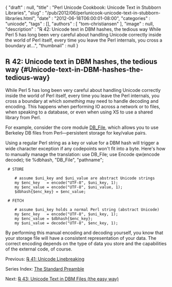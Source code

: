 {
   "draft" : null,
   "title" : "Perl Unicode Cookbook: Unicode Text in Stubborn Libraries",
   "slug" : "/pub/2012/06/perlunicook-unicode-text-in-stubborn-libraries.html",
   "date" : "2012-06-18T06:00:01-08:00",
   "categories" : "unicode",
   "tags" : [],
   "authors" : [
      "tom-christiansen"
   ],
   "image" : null,
   "description" : "℞ 42: Unicode text in DBM hashes, the tedious way While Perl 5 has long been very careful about handling Unicode correctly inside the world of Perl itself, every time you leave the Perl internals, you cross a boundary at...",
   "thumbnail" : null
}





℞ 42: Unicode text in DBM hashes, the tedious way {#Unicode-text-in-DBM-hashes-the-tedious-way}
-------------------------------------------------

While Perl 5 has long been very careful about handling Unicode correctly
inside the world of Perl itself, every time you leave the Perl
internals, you cross a boundary at which *something* may need to handle
decoding and encoding. This happens when performing IO across a network
or to files, when speaking to a database, or even when using XS to use a
shared library from Perl.

For example, consider the core module
[DB\_File](http://search.cpan.org/perldoc?DB_File), which allows you to
use Berkeley DB files from Perl—persistent storage for key/value pairs.

Using a regular Perl string as a key or value for a DBM hash will
trigger a wide character exception if any codepoints won't ﬁt into a
byte. Here's how to manually manage the translation:
        use DB_File;
        use Encode qw(encode decode);
        tie %dbhash, "DB_File", "pathname";

     # STORE

        # assume $uni_key and $uni_value are abstract Unicode strings
        my $enc_key   = encode("UTF-8", $uni_key, 1);
        my $enc_value = encode("UTF-8", $uni_value, 1);
        $dbhash{$enc_key} = $enc_value;

     # FETCH

        # assume $uni_key holds a normal Perl string (abstract Unicode)
        my $enc_key   = encode("UTF-8", $uni_key, 1);
        my $enc_value = $dbhash{$enc_key};
        my $uni_value = decode("UTF-8", $enc_key, 1);

By performing this manual encoding and decoding yourself, you know that
your storage file will have a consistent representation of your data.
The correct encoding depends on the type of data you store and the
capabilities of the external code, of course.

Previous: [℞ 41: Unicode
Linebreaking](/media/_pub_2012_06_perlunicook-unicode-text-in-stubborn-libraries/perlunicook-unicode-linebreaking.html)

Series Index: [The Standard
Preamble](/media/_pub_2012_06_perlunicook-unicode-text-in-stubborn-libraries/perlunicook-standard-preamble.html)

Next: [℞ 43: Unicode Text in DBM Files (the easy
way)](/media/_pub_2012_06_perlunicook-unicode-text-in-stubborn-libraries/perlunicook-unicode-text-in-dbm-files-the-easy-way.html)


